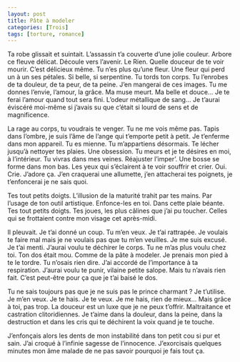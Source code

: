 ```yaml
---
layout: post
title: Pâte à modeler
categories: [Trois]
tags: [torture, romance]
---
```


Ta robe glissait et suintait. L’assassin t’a couverte d’une jolie couleur. Arbore ce fleuve délicat. Découle vers l’avenir. Le Rien. Quelle douceur de te voir mourir. C’est délicieux même. Tu n’es plus qu’une fleur. Une fleur qui perd un à un ses pétales. Si belle, si serpentine. Tu tords ton corps. Tu l’enrobes de ta douleur, de ta peur, de ta peine. J’en mangerai de ces images. Tu me donnes l’envie, l’amour, la grâce. Ma muse meurt. Ma belle et douce… Je te ferai l’amour quand tout sera fini. L’odeur métallique de sang… Je t’aurai éviscéré moi-même si j’avais su que c’était si lourd de sens et de magnificence.

La rage au corps, tu voudrais te venger. Tu ne me vois même pas. Tapis dans l’ombre, je suis l’âme de l’ange qui t’emporte petit à petit. Je t’enferme dans mon appareil. Tu es mienne. Tu m’appartiens désormais. Te lécher jusqu’à nettoyer tes plaies. Une obsession. Tu meurs et je te désires en moi, à l’intérieur. Tu vivras dans mes veines. Réajuster l’imper’. Une bosse se forme dans mon bas. Les yeux qui s’éclairent à te voir souffrir et crier. Oui. Crie. J’adore ça. J’en craquerai une allumette, j’en attacherai tes poignets, je t’enfoncerai je ne sais quoi.

Tes tout petits doigts. L’illusion de la maturité trahit par tes mains. Par l’usage de ton outil artistique. Enfonce-les en toi. Dans cette plaie béante. Tes tout petits doigts. Tes joues, les plus câlines que j’ai pu toucher. Celles qui se frottaient contre mon visage cet après-midi.

Il pleuvait. Je t’ai donné un coup. Tu m’en veux. Je t’ai rattrapée. Je voulais te faire mal mais je ne voulais pas que tu m’en veuilles. Je me suis excusé. Je t’ai menti. J’aurai voulu te déchirer le corps. Tu ne m’as plus voulu chez toi. Ton dos était mou. Comme de la pâte à modeler. Je prenais mon pied à te le tordre. Tu n’osais rien dire. J’ai accordé de l’importance à ta respiration. J’aurai voulu te punir, vilaine petite salope. Mais tu n’avais rien fait. C’est peut-être pour ça que je t’ai baisé le dos.

Tu ne sais toujours pas que je ne suis pas le prince charmant ? Je t’utilise. Je m’en veux. Je te hais. Je te veux. Je me hais, rien de mieux… Mais grâce à toi, pas trop. La douceur est un luxe que je ne peux t’offrir. Maltraitance et castration clitoridiennes. Je t’aime dans la douleur, dans la peine, dans la destruction et dans les cris qui te déchirent la voix quand je te touche.

J’enfonçais alors les dents de mon instabilité dans ton petit cou si pur et sain. J’ai croqué à l’infinie sagesse de l’innocence. J’exorcisais quelques minutes mon âme malade de ne pas savoir pourquoi je fais tout ça.

